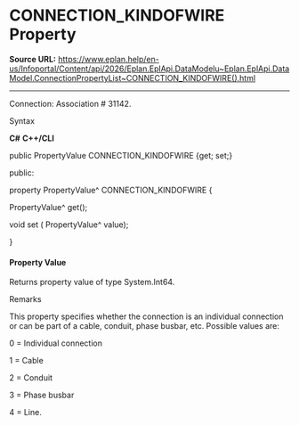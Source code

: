 # CONNECTION_KINDOFWIRE Property

**Source URL:** https://www.eplan.help/en-us/Infoportal/Content/api/2026/Eplan.EplApi.DataModelu~Eplan.EplApi.DataModel.ConnectionPropertyList~CONNECTION_KINDOFWIRE().html

---

Connection: Association # 31142.

Syntax

**C#**
**C++/CLI**


public PropertyValue CONNECTION_KINDOFWIRE {get; set;}

public:

property PropertyValue^ CONNECTION_KINDOFWIRE {

   PropertyValue^ get();

   void set (    PropertyValue^ value);

}


#### Property Value

Returns property value of type System.Int64.

Remarks

This property specifies whether the connection is an individual connection or can be part of a cable, conduit, phase busbar, etc. Possible values are:

0 = Individual connection

1 = Cable

2 = Conduit

3 = Phase busbar

4 = Line.
